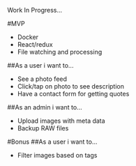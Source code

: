 Work In Progress...

#MVP
- Docker
- React/redux
- File watching and processing

##As a user i want to...
- See a photo feed
- Click/tap on photo to see description
- Have a contact form for getting quotes

##As an admin i want to...
- Upload images with meta data
- Backup RAW files

#Bonus
##As a user i want to...
- Filter images based on tags
